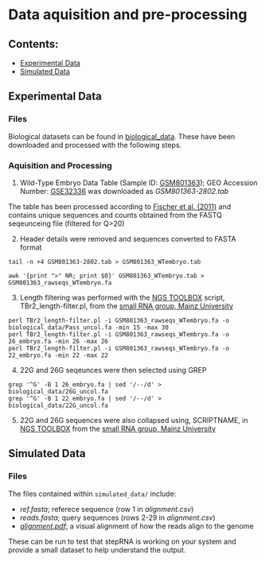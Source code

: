 # Data aquisition and pre-processing

## Contents:
- [Experimental Data](#Experimental-Data)
- [Simulated Data](#Simulated-Data)

## Experimental Data

### Files

Biological datasets can be found in [biological_data](biological_data). These have been downloaded and processed with the following steps.

### Aquisition and Processing

1) Wild-Type Embryo Data Table (Sample ID: [GSM801363](https://www.ncbi.nlm.nih.gov/geo/query/acc.cgi?acc=GSM801363)); GEO Accession Number: [GSE32336](https://www.ncbi.nlm.nih.gov/geo/query/acc.cgi?acc=GSE32366) was downloaded as *GSM801363-2802.tab*

The table has been processed according to [Fischer et al. (2011)](https://pubmed.ncbi.nlm.nih.gov/22102828/) and contains unique sequences and counts obtained from the FASTQ seqeunceing file (filtered for Q>20)

2) Header details were removed and sequences converted to FASTA format

```
tail -n +4 GSM801363-2802.tab > GSM801363_WTembryo.tab 

awk '{print ">" NR; print $0}' GSM801363_WTembryo.tab > GSM801363_rawseqs_WTembryo.fa 
```

3) Length filtering was performed with the [NGS TOOLBOX](https://www.smallrnagroup.uni-mainz.de/software/TBr2.zip) script, TBr2_length-filter.pl, from the [small RNA group, Mainz University](https://www.smallrnagroup.uni-mainz.de/)

```
perl TBr2_length-filter.pl -i GSM801363_rawseqs_WTembryo.fa -o biological_data/Pass_uncol.fa -min 15 -max 30
perl TBr2_length-filter.pl -i GSM801363_rawseqs_WTembryo.fa -o 26_embryo.fa -min 26 -max 26
perl TBr2_length-filter.pl -i GSM801363_rawseqs_WTembryo.fa -o 22_embryo.fa -min 22 -max 22
```

4) 22G and 26G seqeunces were then selected using GREP
```
grep '^G' -B 1 26_embryo.fa | sed '/--/d' > biological_data/26G_uncol.fa
grep '^G' -B 1 22_embryo.fa | sed '/--/d' > biological_data/22G_uncol.fa
```
5) 22G and 26G sequences were also collapsed using, SCRIPTNAME, in [NGS TOOLBOX](https://www.smallrnagroup.uni-mainz.de/software/TBr2.zip) from the [small RNA group, Mainz University](https://www.smallrnagroup.uni-mainz.de/)

## Simulated Data

### Files

The files contained within ```simulated_data/``` include:
- *ref.fasta*; referece sequence (row 1 in *alignment.csv*)
- *reads.fasta*; query sequences (rows 2-29 in *alignment.csv*)
- [*alignment.pdf*](./simulated_data/alignment.pdf); a visual alignment of how the reads align to the genome

These can be run to test that stepRNA is working on your system and provide a small dataset to help understand the output.
